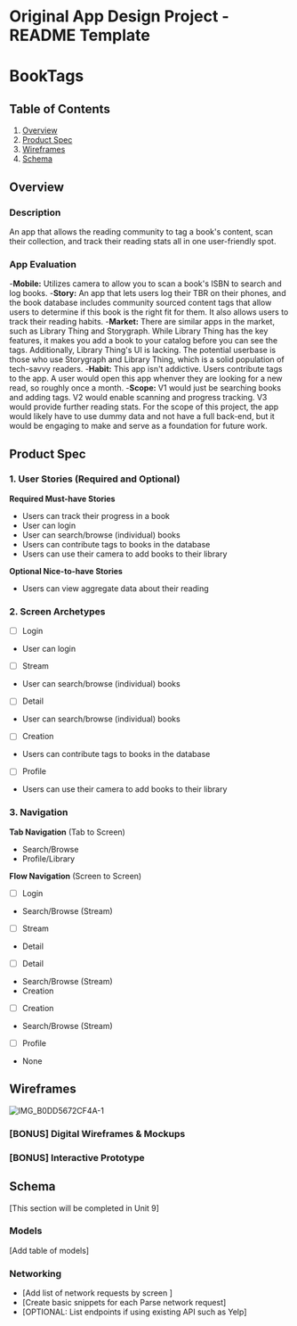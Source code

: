 Original App Design Project - README Template
===

# BookTags

## Table of Contents

1. [Overview](#Overview)
2. [Product Spec](#Product-Spec)
3. [Wireframes](#Wireframes)
4. [Schema](#Schema)

## Overview

### Description

An app that allows the reading community to tag a book's content, scan their collection, and track their reading stats all in one user-friendly spot.

### App Evaluation
-**Mobile:** Utilizes camera to allow you to scan a book's ISBN to search and log books.
-**Story:** An app that lets users log their TBR on their phones, and the book database includes community sourced content tags that allow users to determine if this book is the right fit for them. It also allows users to track their reading habits.
-**Market:** There are similar apps in the market, such as Library Thing and Storygraph. While Library Thing has the key features, it makes you add a book to your catalog before you can see the tags. Additionally, Library Thing's UI is lacking. The potential userbase is those who use Storygraph and Library Thing, which is a solid population of tech-savvy readers.
-**Habit:** This app isn't addictive. Users contribute tags to the app. A user would open this app whenver they are looking for a new read, so roughly once a month.
-**Scope:** V1 would just be searching books and adding tags. V2 would enable scanning and progress tracking. V3 would provide further reading stats. For the scope of this project, the app would likely have to use dummy data and not have a full back-end, but it would be engaging to make and serve as a foundation for future work.

## Product Spec

### 1. User Stories (Required and Optional)

**Required Must-have Stories**

* Users can track their progress in a book
* User can login
* User can search/browse (individual) books
* Users can contribute tags to books in the database
* Users can use their camera to add books to their library


**Optional Nice-to-have Stories**

* Users can view aggregate data about their reading


### 2. Screen Archetypes 
- [ ] Login
* User can login
- [ ] Stream
* User can search/browse (individual) books
- [ ] Detail
* User can search/browse (individual) books
- [ ] Creation
* Users can contribute tags to books in the database
- [ ] Profile
* Users can use their camera to add books to their library

### 3. Navigation

**Tab Navigation** (Tab to Screen)

* Search/Browse
* Profile/Library

**Flow Navigation** (Screen to Screen)

- [ ] Login
* Search/Browse (Stream)
- [ ] Stream
* Detail
- [ ] Detail
* Search/Browse (Stream)
* Creation
- [ ] Creation
* Search/Browse (Stream)
- [ ] Profile
* None

## Wireframes

![IMG_B0DD5672CF4A-1](https://github.com/user-attachments/assets/098649c0-9da3-4dff-a981-003f74a6981a)



### [BONUS] Digital Wireframes & Mockups

### [BONUS] Interactive Prototype

## Schema 

[This section will be completed in Unit 9]

### Models

[Add table of models]

### Networking

- [Add list of network requests by screen ]
- [Create basic snippets for each Parse network request]
- [OPTIONAL: List endpoints if using existing API such as Yelp]
